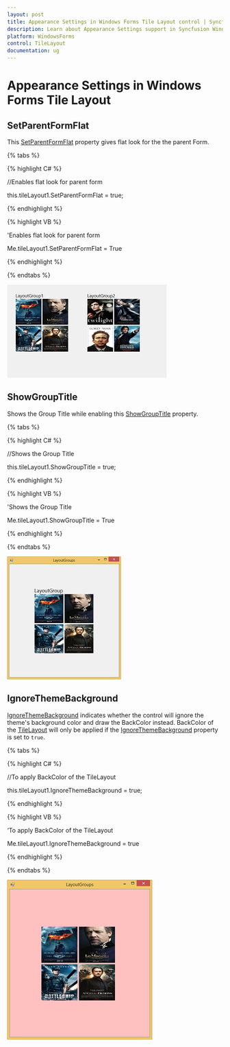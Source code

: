 ```yaml
---
layout: post
title: Appearance Settings in Windows Forms Tile Layout control | Syncfusion
description: Learn about Appearance Settings support in Syncfusion Windows Forms Tile Layout control and more details.
platform: WindowsForms
control: TileLayout 
documentation: ug
---
```


# Appearance Settings in Windows Forms Tile Layout

## SetParentFormFlat

This [SetParentFormFlat](https://help.syncfusion.com/cr/windowsforms/Syncfusion.Windows.Forms.Tools.TileLayout.html#Syncfusion_Windows_Forms_Tools_TileLayout_SetParentFormFlat) property gives flat look for the the parent Form.

{% tabs %}

{% highlight C# %}

//Enables flat look for parent form

this.tileLayout1.SetParentFormFlat = true;

{% endhighlight %}


{% highlight VB %}

'Enables flat look for parent form

Me.tileLayout1.SetParentFormFlat = True

 
{% endhighlight %}

{% endtabs %}

![Tile layout customization](Appearance_images/ParentFormFlat.png)


## ShowGroupTitle

Shows the Group Title while enabling this [ShowGroupTitle](https://help.syncfusion.com/cr/windowsforms/Syncfusion.Windows.Forms.Tools.TileLayout.html#Syncfusion_Windows_Forms_Tools_TileLayout_ShowGroupTitle) property.

{% tabs %}

{% highlight C# %}

//Shows the Group Title

this.tileLayout1.ShowGroupTitle = true;

{% endhighlight %}

{% highlight VB %}

'Shows the Group Title

 Me.tileLayout1.ShowGroupTitle = True
 
{% endhighlight %}

{% endtabs %}

![Tile layout group title](Appearance_images/LayoutTitle.png)


## IgnoreThemeBackground

[IgnoreThemeBackground](https://help.syncfusion.com/cr/windowsforms/Syncfusion.Windows.Forms.Tools.Renderers.RendererInfo.html#Syncfusion_Windows_Forms_Tools_Renderers_RendererInfo_IgnoreThemeBackground) indicates whether the control will ignore the theme's background color and draw the BackColor instead. BackColor of the [TileLayout](https://help.syncfusion.com/cr/windowsforms/Syncfusion.Windows.Forms.Tools.TileLayout.html) will only be applied if the [IgnoreThemeBackground](https://help.syncfusion.com/cr/windowsforms/Syncfusion.Windows.Forms.Tools.Renderers.RendererInfo.html#Syncfusion_Windows_Forms_Tools_Renderers_RendererInfo_IgnoreThemeBackground) property is set to `true`.


{% tabs %}

{% highlight C# %}

//To apply BackColor of the TileLayout

 this.tileLayout1.IgnoreThemeBackground = true;

{% endhighlight %}

{% highlight VB %}

‘To apply BackColor of the TileLayout

 Me.tileLayout1.IgnoreThemeBackground = true
 
{% endhighlight %}

{% endtabs %}

![TileLayout back color customization](Appearance_images/ThemedBackground.png)
